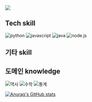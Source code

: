 
<!--
**ewisewjd/ewisewjd** is a ✨ _special_ ✨ repository because its `README.md` (this file) appears on your GitHub profile.

Here are some ideas to get you started:

- 🔭 I’m currently working on ...
- 🌱 I’m currently learning ...
- 👯 I’m looking to collaborate on ...
- 🤔 I’m looking for help with ...
- 💬 Ask me about ...
- 📫 How to reach me: ...
- 😄 Pronouns: ...
- ⚡ Fun fact: ...
-->
<img src="https://capsule-render.vercel.app/api?type=waving&color=A3DCBE&height=300&section=header&text=성장하는개발자%20&fontSize=90" />

## Tech skill
<img alt="python" src ="https://img.shields.io/badge/python-239120.svg?&style=for-the-badge&logo=python&logoColor=green"/> <img alt="javascript" src ="https://img.shields.io/badge/javascript-F7DF1E.svg?&style=for-the-badge&logo=javascript&logoColor=yellow"/> <img alt="java" src ="https://img.shields.io/badge/java-CB3837.svg?&style=for-the-badge&logo=java&logoColor=red"/> <img alt="node.js" src ="https://img.shields.io/badge/node.js-239120.svg?&style=for-the-badge&logo=node.js&logoColor=green"/>

## 기타 skill

## 도메인 knowledge
<img alt="역사" src ="https://img.shields.io/badge/역사학-0769AD.svg?&style=for-the-badge&logo=역사학, 사회&logoColor=BLUE"/> <img alt="수학" src ="https://img.shields.io/badge/수학-0769AD.svg?&style=for-the-badge&logo=수학 &logoColor=white"/> <img alt="통계" src ="https://img.shields.io/badge/통계-239120.svg?&style=for-the-badge&logo=통계&logoColor=pink"/>


[![Anurag's GitHub stats](https://github-readme-stats.vercel.app/api?username=ewisewjd)](https://github.com/anuraghazra/github-readme-stats)
